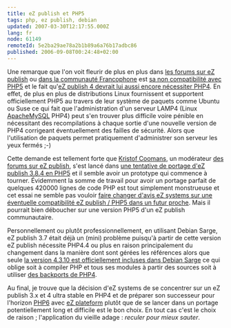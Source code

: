 ```yaml
---
title: eZ publish et PHP5
tags: php, ez publish, debian
updated: 2007-03-30T12:17:55.000Z
lang: fr
node: 61149
remoteId: 5e2ba29ae78a2b1b89a6a76b17adbc86
published: 2006-09-08T00:24:48+02:00
---
```

 
Une remarque que l'on voit fleurir de plus en plus dans [les forums sur eZ publish](http://ez.no/community/forum/suggestions/ezp_4_should_still_support_php5) ou [dans la communauté Francophone](http://ezpublish-france.fr/index.php/fr/forums/questions_techniques/date_de_sortie_compatibilite_php5) est [sa non compatibilité avec PHP5](http://ez.no/products/ez_publish/info/requirements_for_ez_publish) et le fait qu'[eZ publish 4 devrait lui aussi encore nécessiter PHP4](http://ez.no/community/articles/platform_and_solutions_strategy/ez_publish). En effet, de plus en plus de distributions Linux fournissent et supportent officiellement PHP5 au travers de leur système de paquets comme Ubuntu ou Suse ce qui fait que l'administration d'un serveur LAMP4 (Linux [Apache](http://pwet.fr/man/linux/administration_systeme/apache)[MySQL](http://pwet.fr/man/linux/commandes/mysql) PHP4) peut s'en trouver plus difficile voire pénible en nécessitant des recompilations à chaque sortie d'une nouvelle version de PHP4 corrigeant éventuellement des failles de sécurité. Alors que l'utilisation de paquets permet pratiquement d'administrer son serveur les yeux fermés ;-)

 
Cette demande est tellement forte que [Kristof Coomans](http://blog.coomanskristof.be/), un modérateur [des forums sur eZ publish](http://ez.no/community/forum), s'est lancé dans [une tentative de portage d'eZ publish 3.8.4 en PHP5](http://ez.no/community/forum/developer/ez_publish_3_x_on_php_5) et il semble avoir un prototype qui commence à tourner. Évidemment la somme de travail pour avoir un portage parfait de quelques 420000 lignes de code PHP est tout simplement monstrueuse et cet essai ne semble pas vouloir [faire changer d'avis eZ systems sur une éventuelle compatibilité eZ publish / PHP5 dans un futur proche](http://ez.no/community/forum/developer/ez_publish_3_x_on_php_5#msg109182). Mais il pourrait bien déboucher sur une version PHP5 d'un eZ publish communautaire.

 
Personnellement ou plutôt professionnellement, en utilisant Debian Sarge, eZ publish 3.7 était déjà un (mini) problème puisqu'à partir de cette version eZ publish nécessite PHP4.4 ou plus en raison principalement du changement dans la manière dont sont gérées les références alors que seule [la version 4.3.10 est officiellement incluses dans Debian Sarge](http://packages.debian.org/stable/web/php4) ce qui oblige soit à compiler PHP et tous ses modules à partir des sources soit à utiliser [des backports de PHP4](http://dotdeb.org/).

 
Au final, je trouve que la décision d'eZ systems de se concentrer sur un eZ publish 3.x et 4 ultra stable en PHP4 et de préparer son successeur pour l'horizon [PHP6](http://www.php.net/~derick/meeting-notes.html) avec [eZ plateform](http://ez.no/community/articles/platform_and_solutions_strategy/ez_platform) plutôt que de se lancer dans un portage potentiellement long et difficile est le bon choix. En tout cas c'est le choix de raison ; l'application du vieille adage : *reculer pour mieux sauter*.

